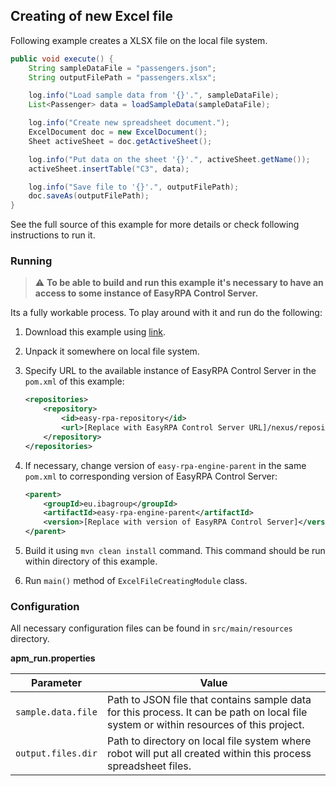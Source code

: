 ## Creating of new Excel file

Following example creates a XLSX file on the local file system. 

```Java
public void execute() {
    String sampleDataFile = "passengers.json";
    String outputFilePath = "passengers.xlsx";

    log.info("Load sample data from '{}'.", sampleDataFile);
    List<Passenger> data = loadSampleData(sampleDataFile);

    log.info("Create new spreadsheet document.");
    ExcelDocument doc = new ExcelDocument();
    Sheet activeSheet = doc.getActiveSheet();

    log.info("Put data on the sheet '{}'.", activeSheet.getName());
    activeSheet.insertTable("C3", data);

    log.info("Save file to '{}'.", outputFilePath);
    doc.saveAs(outputFilePath);
}
```

See the full source of this example for more details or check following instructions to run it.

### Running

>:warning: **To be able to build and run this example it's necessary to have an access
>to some instance of EasyRPA Control Server.**   

Its a fully workable process. To play around with it and run do the following:
1. Download this example using [link][down_git_link].  
2. Unpack it somewhere on local file system.
3. Specify URL to the available instance of EasyRPA Control Server in the `pom.xml` of this example:
    ```xml
    <repositories>
        <repository>
            <id>easy-rpa-repository</id>
            <url>[Replace with EasyRPA Control Server URL]/nexus/repository/easyrpa/</url>
        </repository>
    </repositories>
    ```
4. If necessary, change version of `easy-rpa-engine-parent` in the same `pom.xml` to corresponding version of 
EasyRPA Control Server:
    ```xml
    <parent>
        <groupId>eu.ibagroup</groupId>
        <artifactId>easy-rpa-engine-parent</artifactId>
        <version>[Replace with version of EasyRPA Control Server]</version>
    </parent>
    ```
 
5. Build it using `mvn clean install` command. This command should be run within directory of this example.
6. Run `main()` method of `ExcelFileCreatingModule` class.

[down_git_link]: https://downgit.github.io/#/home?url=https://github.com/easyrpa/openframework/tree/main/examples/excel/excel-file-creating

### Configuration

All necessary configuration files can be found in <code>src/main/resources</code> directory.

**apm_run.properties**

| Parameter     | Value         |
| ------------- |---------------|
| `sample.data.file` | Path to JSON file that contains sample data for this process. It can be path on local file system or within resources of this project. |
| `output.files.dir` | Path to directory on local file system where robot will put all created within this process spreadsheet files. |
 